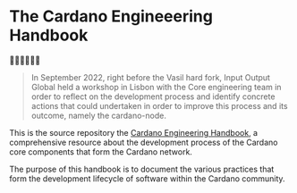 # The Cardano Engineeering Handbook

:construction::construction::construction::construction::construction::construction:

> In September 2022, right before the Vasil hard fork, Input Output Global held a workshop in Lisbon with the Core engineering team in order to reflect on the development process and identify concrete actions that could undertaken in order to improve this process and its outcome, namely the cardano-node.

This is the source repository the [Cardano Engineering Handbook](), a comprehensive resource about the development process of the Cardano core components that form the Cardano network.

The purpose of this handbook is to document the various practices that form the development lifecycle of software within the Cardano community.
